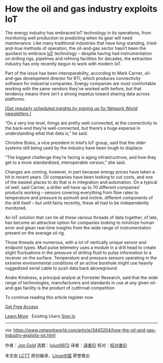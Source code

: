 [#]: collector: (lujun9972)
[#]: translator: (geekpi)
[#]: reviewer: ( )
[#]: publisher: ( )
[#]: url: ( )
[#]: subject: (How the oil and gas industry exploits IoT)
[#]: via: (https://www.networkworld.com/article/3445204/how-the-oil-and-gas-industry-exploits-iot.html)
[#]: author: (Jon Gold https://www.networkworld.com/author/Jon-Gold/)

How the oil and gas industry exploits IoT
======
The energy industry has embraced IoT technology in its operations, from monitoring well production to predicting when its gear will need maintenance.
Like many traditional industries that have long-standing, tried-and-true methods of operation, the oil-and-gas sector hasn’t been the quickest to embrace [IoT][1] technology – despite having had instrumentation on drilling rigs, pipelines and refining facilities for decades, the extraction industry has only recently begun to work with modern IoT.

Part of the issue has been interoperability, according to Mark Carrier, oil-and-gas development director for RTI, which produces connectivity software for industrial companies. Energy companies are most comfortable working with the same vendors they’ve worked with before, but that tendency means there isn’t a strong impetus toward sharing data across platforms.

[[Get regularly scheduled insights by signing up for Network World newsletters.]][2]

“On a very low level, things are pretty well-connected, at the connectivity to the back-end they’re well-connected, but there’s a huge expense in understanding what that data is,” he said.

Christine Boles, a vice president in Intel’s IoT group, said that the older systems still being used by the industry have been tough to displace.

“The biggest challenge they’re facing is aging infrastructrure, and how they get to a more standardized, interoperable version,” she said.

Changes are coming, however, in part because energy prices have taken a hit in recent years. Oil companies have been looking to cut costs, and one of the easiest places to do that is in integration and automation. On a typical oil well, said Carrier, a driller will have up to 70 different companies’ products working – sensors covering everything from flow rates to temperature and pressure to azimuth and incline, different components of the drill itself – but until fairly recently, these all had to be independently monitored.

An IoT solution that can tie all these various threads of data together, of late, has become an attractive option for companies looking to minimize human error and glean real-time insights from the wide range of instrumentation present on the average oil rig.

Those threads are numerous, with a lot of vertically unique sensor and endpoint types. Mud pulse telemetry uses a module in a drill head to create slight fluctuations in the pressure of drilling fluid to pulse information to a receiver on the surface. Temperature and pressure sensors operating in the extreme environmental conditions of an active borehole might use heavily ruggedized serial cable to push data back aboveground.

Andre Kindness, a principal analyst at Forrester Research, said that the wide range of technologies, manufacturers and standards in use at any given oil-and-gas facility is the product of cutthroat competition

To continue reading this article register now

[Get Free Access][3]

[Learn More][4]   Existing Users [Sign In][3]

--------------------------------------------------------------------------------

via: https://www.networkworld.com/article/3445204/how-the-oil-and-gas-industry-exploits-iot.html

作者：[Jon Gold][a]
选题：[lujun9972][b]
译者：[译者ID](https://github.com/译者ID)
校对：[校对者ID](https://github.com/校对者ID)

本文由 [LCTT](https://github.com/LCTT/TranslateProject) 原创编译，[Linux中国](https://linux.cn/) 荣誉推出

[a]: https://www.networkworld.com/author/Jon-Gold/
[b]: https://github.com/lujun9972
[1]: https://www.networkworld.com/article/3207535/what-is-iot-how-the-internet-of-things-works.html
[2]: https://www.networkworld.com/newsletters/signup.html
[3]: javascript://
[4]: https://www.networkworld.com/learn-about-insider/
